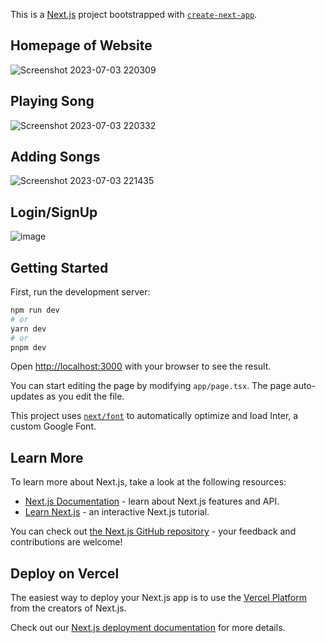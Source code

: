 This is a [Next.js](https://nextjs.org/) project bootstrapped with [`create-next-app`](https://github.com/vercel/next.js/tree/canary/packages/create-next-app).
## Homepage of Website
![Screenshot 2023-07-03 220309](https://github.com/TNiharika123/Project-1_Codeex_Earth/assets/122886989/b070cfa5-8921-4b27-b670-383bc3c0f47f)

## Playing Song
![Screenshot 2023-07-03 220332](https://github.com/TNiharika123/Project-1_Codeex_Earth/assets/122886989/5bef68b6-a8e1-4176-a06d-715a0046dc56)

## Adding Songs
![Screenshot 2023-07-03 221435](https://github.com/TNiharika123/Project-1_Codeex_Earth/assets/122886989/f7b964f0-1906-4c58-a4fb-bdec42a95de0)

## Login/SignUp
![image](https://github.com/TNiharika123/Project-1_Codeex_Earth/assets/122886989/27f31f14-c83d-4d43-bc4e-44187f450102)

## Getting Started

First, run the development server:

```bash
npm run dev
# or
yarn dev
# or
pnpm dev
```

Open [http://localhost:3000](http://localhost:3000) with your browser to see the result.

You can start editing the page by modifying `app/page.tsx`. The page auto-updates as you edit the file.

This project uses [`next/font`](https://nextjs.org/docs/basic-features/font-optimization) to automatically optimize and load Inter, a custom Google Font.

## Learn More

To learn more about Next.js, take a look at the following resources:

- [Next.js Documentation](https://nextjs.org/docs) - learn about Next.js features and API.
- [Learn Next.js](https://nextjs.org/learn) - an interactive Next.js tutorial.

You can check out [the Next.js GitHub repository](https://github.com/vercel/next.js/) - your feedback and contributions are welcome!

## Deploy on Vercel

The easiest way to deploy your Next.js app is to use the [Vercel Platform](https://vercel.com/new?utm_medium=default-template&filter=next.js&utm_source=create-next-app&utm_campaign=create-next-app-readme) from the creators of Next.js.

Check out our [Next.js deployment documentation](https://nextjs.org/docs/deployment) for more details.
